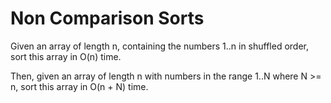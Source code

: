 # Non Comparison Sorts

Given an array of length n, containing the numbers 1..n in shuffled order, sort this array in O(n) time.  

Then, given an array of length n with numbers in the range 1..N where N >= n, sort this array in O(n + N) time.  
